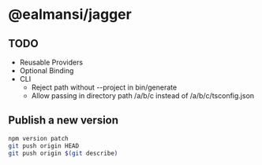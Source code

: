 # @ealmansi/jagger

## TODO

- Reusable Providers
- Optional Binding
- CLI
  - Reject path without --project in bin/generate
  - Allow passing in directory path /a/b/c instead of /a/b/c/tsconfig.json

## Publish a new version

```sh
npm version patch
git push origin HEAD
git push origin $(git describe)
```
